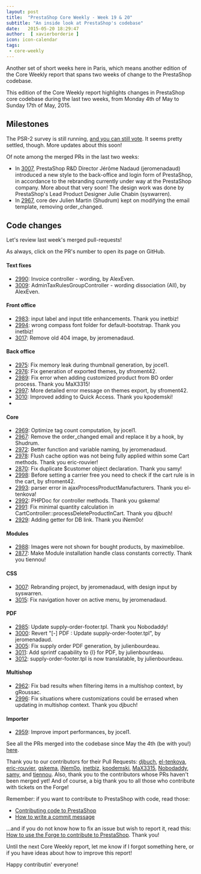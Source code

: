 ```yaml
---
layout: post
title:  "PrestaShop Core Weekly - Week 19 & 20"
subtitle: "An inside look at PrestaShop's codebase"
date:   2015-05-20 18:29:47
author:  [ xavierborderie ]
icon: icon-calendar
tags:
 - core-weekly
---
```


Another set of short weeks here in Paris, which means another edition of the Core Weekly report that spans two weeks of change to the PrestaShop codebase.

This edition of the Core Weekly report highlights changes in PrestaShop core codebase during the last two weeks, from Monday 4th of May to Sunday 17th of May, 2015.


## Milestones

The PSR-2 survey is still running, [and you can still vote](https://www.prestashop.com/forums/topic/434831-psr2-development-norm-for-prestashop/). It seems pretty settled, though. More updates about this soon!

Of note among the merged PRs in the last two weeks:

 * In [3007](https://github.com/PrestaShop/PrestaShop/pull/3007), PrestaShop R&D Director Jérôme Nadaud (jeromenadaud) introduced a new style to the back-office and login form of PrestaShop, in accordance to the rebranding currently under way at the PrestaShop company. More about that very soon! The design work was done by PrestaShop's Lead Product Designer Julie Chabin (syswarren).
 * In [2967](https://github.com/PrestaShop/PrestaShop/pull/2967), core dev Julien Martin (Shudrum) kept on modifying the email template, removing order_changed.


## Code changes

Let's review last week's merged pull-requests!

As always, click on the PR's number to open its page on GitHub.

#### Text fixes

 * [2990](https://github.com/PrestaShop/PrestaShop/pull/2990): Invoice controller - wording, by AlexEven.
 * [3009](https://github.com/PrestaShop/PrestaShop/pull/3009): AdminTaxRulesGroupController - wording dissociation (All), by AlexEven.
 
#### Front office

 * [2983](https://github.com/PrestaShop/PrestaShop/pull/2983): input label and input title enhancements. Thank you inetbiz!
 * [2994](https://github.com/PrestaShop/PrestaShop/pull/2994): wrong compass font folder for default-bootstrap. Thank you inetbiz!
 * [3017](https://github.com/PrestaShop/PrestaShop/pull/3017): Remove old 404 image, by jeromenadaud.
 
#### Back office

 * [2975](https://github.com/PrestaShop/PrestaShop/pull/2975): Fix memory leak during thumbnail generation, by jocel1.
 * [2976](https://github.com/PrestaShop/PrestaShop/pull/2976): Fix generation of exported themes, by sfroment42.
 * [2989](https://github.com/PrestaShop/PrestaShop/pull/2989): Fix error when adding customized product from BO order process. Thank you MaX3315!
 * [2997](https://github.com/PrestaShop/PrestaShop/pull/2997): More detailed error message on themes export, by sfroment42.
 * [3010](https://github.com/PrestaShop/PrestaShop/pull/3010): Improved adding to Quick Access. Thank you kpodemski!
 * 
 
#### Core

 * [2969](https://github.com/PrestaShop/PrestaShop/pull/2969): Optimize tag count computation, by jocel1.
 * [2967](https://github.com/PrestaShop/PrestaShop/pull/2967): Remove the order_changed email and replace it by a hook, by Shudrum.
 * [2972](https://github.com/PrestaShop/PrestaShop/pull/2972): Better function and variable naming, by jeromenadaud.
 * [2978](https://github.com/PrestaShop/PrestaShop/pull/2978): Flush cache option was not being fully applied within some Cart methods. Thank you eric-rouvier!
 * [2870](https://github.com/PrestaShop/PrestaShop/pull/2870): Fix duplicate $customer object declaration. Thank you samy!
 * [2998](https://github.com/PrestaShop/PrestaShop/pull/2998): Before setting a carrier free you need to check if the cart rule is in the cart, by sfroment42.
 * [2993](https://github.com/PrestaShop/PrestaShop/pull/2993): parser error in ajaxProcessProductManufacturers. Thank you el-tenkova!
 * [2992](https://github.com/PrestaShop/PrestaShop/pull/2992): PHPDoc for controller methods. Thank you gskema!
 * [2991](https://github.com/PrestaShop/PrestaShop/pull/2991): Fix minimal quantity calculation in CartController::processDeleteProductInCart. Thank you djbuch!
 * [2929](https://github.com/PrestaShop/PrestaShop/pull/2929): Adding getter for DB link. Thank you iNem0o!

 
#### Modules

 * [2988](https://github.com/PrestaShop/PrestaShop/pull/2988): Images were not shown for bought products, by maximebiloe.
 * [2877](https://github.com/PrestaShop/PrestaShop/pull/2877): Make Module installation handle class constants correctly. Thank you tiennou!

#### CSS

 * [3007](https://github.com/PrestaShop/PrestaShop/pull/3007): Rebranding project, by jeromenadaud, with design input by syswarren.
 * [3015](https://github.com/PrestaShop/PrestaShop/pull/3015): Fix navigation hover on active menu, by jeromenadaud.
 
#### PDF

 * [2985](https://github.com/PrestaShop/PrestaShop/pull/2985): Update supply-order-footer.tpl. Thank you Nobodaddy!
 * [3000](https://github.com/PrestaShop/PrestaShop/pull/3000): Revert "[-] PDF : Update supply-order-footer.tpl", by jeromenadaud.
 * [3005](https://github.com/PrestaShop/PrestaShop/pull/3005): Fix supply order PDF generation, by julienbourdeau.
 * [3011](https://github.com/PrestaShop/PrestaShop/pull/3011): Add sprintf capability to {l} for PDF, by julienbourdeau.
 * [3012](https://github.com/PrestaShop/PrestaShop/pull/3012): supply-order-footer.tpl is now translatable, by julienbourdeau.
 
#### Multishop

 * [2962](https://github.com/PrestaShop/PrestaShop/pull/2962): Fix bad results when filtering items in a multishop context, by gRoussac.
 * [2996](https://github.com/PrestaShop/PrestaShop/pull/2996): Fix situations where customizations could be errased when updating in multishop context. Thank you djbuch!

 
#### Importer

 * [2959](https://github.com/PrestaShop/PrestaShop/pull/2959): Improve import performances, by jocel1.
 

See all the PRs merged into the codebase since May the 4th (be with you!) [here](https://github.com/PrestaShop/PrestaShop/pulls?page=1&pulls_only=true&q=is%3Apr+merged%3A%3E2015-05-04+is%3Aclosed+sort%3Aupdated&utf8=%E2%9C%93).

Thank you to our contributors for their Pull Requests: [djbuch](https://github.com/djbuch), [el-tenkova](https://github.com/el-tenkova), [eric-rouvier](https://github.com/eric-rouvier), [gskema](https://github.com/gskema), [iNem0o](https://github.com/iNem0o), [inetbiz](https://github.com/inetbiz), [kpodemski](https://github.com/kpodemski), [MaX3315](https://github.com/MaX3315), [Nobodaddy](https://github.com/Nobodaddy), [samy](https://github.com/samy), and [tiennou](https://github.com/tiennou). Also, thank you to the contributors whose PRs haven't been merged yet! And of course, a big thank you to all those who contribute with tickets on the Forge!

Remember: if you want to contribute to PrestaShop with code, read those:

 * [Contributing code to PrestaShop](http://doc.prestashop.com/display/PS16/Contributing+code+to+PrestaShop)
 * [How to write a commit message](http://doc.prestashop.com/display/PS16/How+to+write+a+commit+message)

...and if you do not know how to fix an issue but wish to report it, read this: [How to use the Forge to contribute to PrestaShop](http://doc.prestashop.com/display/PS16/How+to+use+the+Forge+to+contribute+to+PrestaShop). Thank you!

Until the next Core Weekly report, let me know if I forgot something here, or if you have ideas about how to improve this report!

Happy contributin' everyone!

